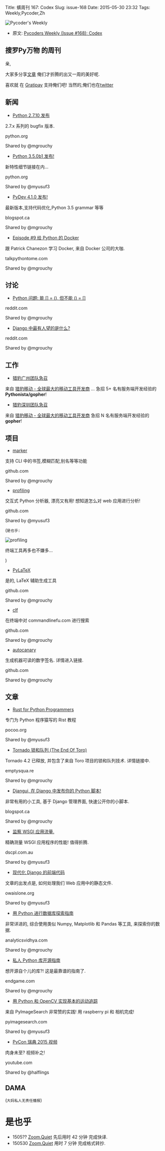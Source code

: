 Title: 蠎周刊 167: Codex
Slug: issue-168
Date: 2015-05-30 23:32
Tags: Weekly,Pycoder,Zh 


![Pycoder's Weekly](https://gallery.mailchimp.com/9735795484d2e4c204da82a29/images/Image_202014_01_22_20at_2010.45.04_20AM9789bf.png)


- 原文: [Pycoders Weekly (Issue #168): Codex](http://us4.campaign-archive1.com/?u=9735795484d2e4c204da82a29&id=3269eb9cac&e=889f3f6a05)



##  搜罗Py万物 的周刊

亲,


大家多分享[文章](http://pycoders.com/submissions/) 
俺们才折腾的出又一周的美好呢.

喜欢就
在 [Gratipay](https://www.gratipay.com/PycodersWeekly)
支持俺们吧!
当然的,俺们也在[twitter](http://www.twitter.com/pycoders)


## 新闻

- [Python 2.7.10 发布](https://www.python.org/downloads/release/python-2710/)

2.7.x 系列的 bugfix 版本.

python.org

Shared by @mgrouchy
 

- [Python 3.5.0b1 发布!](https://www.python.org/downloads/release/python-350b1/)

新特性细节链接在内...

python.org

Shared by @myusuf3
 

- [PyDev 4.1.0 发布!](http://pydev.blogspot.ca/2015/05/pydev-410-code-completion-improvements.html)

最新版本,支持代码优化,Python 3.5 grammar 等等

blogspot.ca

Shared by @mgrouchy
 

- [Episode #9 给 Python 的 Docker](http://www.talkpythontome.com/episodes/show/9/docker-for-the-python-developer)

跟 Patrick Chanezon 学习 Docker,
来自 Docker 公司的大咖.

talkpythontome.com

Shared by @mgrouchy


## 讨论


- [Python 问题: 能 [] = (), 但不能 () = []](http://www.reddit.com/r/Python/comments/37fmfn/python_bug_can_assign_but_not/)

reddit.com

Shared by @mgrouchy
 

- [Django 中最有人望的是什么?](http://www.reddit.com/r/Python/comments/37d03r/in_praise_of_django/)

reddit.com

Shared by @mgrouchy

## 工作


- [猎豹广州团队急召](https://github.com/cheetahmobile/CMBM/wiki/BmGzHr)

来自 [猎豹移动 - 全球最大的移动工具开发商](http://www.cmcm.com/zh-cn/cm-backup/) ...
急招 5+ 名有服务端开发经验的 **Pythonista/gopher**!

- [猎豹深圳团队急召](https://github.com/cheetahmobile/CMBM/wiki/BmSzHr)

来自 [猎豹移动 - 全球最大的移动工具开发商](http://www.cmcm.com/zh-cn/cm-backup/) 
急招 N 名有服务端开发经验的 **gopher**!


## 项目

- [marker](https://github.com/pindexis/marker)

支持 CLI 中的书签,模糊匹配,别名等等功能

github.com

Shared by @mgrouchy
 

- [profiling](https://github.com/what-studio/profiling)

交互式 Python 分析器,
漂亮又有用!
想知道怎么对 web 应用进行分析!

github.com

Shared by @myusuf3

(`是也乎:`

![profiling](https://github.com/what-studio/profiling/raw/master/screenshots/your-program.png)

终端工具再多也不嫌多...

)

- [PyLaTeX](https://github.com/JelteF/PyLaTeX)

是的, LaTeX 辅助生成工具

github.com

Shared by @mgrouchy
 

- [clf](https://github.com/ncrocfer/clf)


在终端中对 commandlinefu.com 进行搜索

github.com

Shared by @mgrouchy
 

- [autocanary](https://github.com/firstlook/autocanary)

生成机器可读的数字签名.
详情进入链接.

github.com

Shared by @mgrouchy

## 文章

- [Rust for Python Programmers](http://lucumr.pocoo.org/2015/5/27/rust-for-pythonistas/)

专门为 Python 程序猿写的 Rist 教程

pocoo.org

Shared by @myusuf3
 

- [Tornado 锁和队列 (The End Of Toro)](http://emptysqua.re/blog/tornado-locks-and-queues/)

Tornado 4.2 已释放,
并包含了来自 Toro 项目的锁和队列技术.
详情链接中.

emptysqua.re

Shared by @mgrouchy
 

- [Djangui, 在 Django 中发布你的 Python 脚本!](http://pyinformatics.blogspot.ca/2015/05/djangui-empower-your-python-scripts.html)

非常有用的小工具,
基于 Django 管理界面,
快速公开你的小脚本.

blogspot.ca

Shared by @mgrouchy
 

- [监察 WSGI 应用流量.](http://blog.dscpl.com.au/2015/05/performance-monitoring-of-real-wsgi.html)

精确测量 WSGI 应用程序的性能!
值得折腾.

dscpl.com.au

Shared by @myusuf3
 

- [现代化 Django 的前端代码](http://owaislone.org/blog/modern-frontends-with-django/)

文章的出发点是,
如何处理我们 Web 应用中的静态文件.

owaislone.org

Shared by @myusuf3
 

- [用 Python 进行数据库探索指南](http://www.analyticsvidhya.com/blog/2015/04/comprehensive-guide-data-exploration-sas-using-python-numpy-scipy-matplotlib-pandas/)

非常详进的,
综合使用类似 Numpy, Matplotlib 和 Pandas 等工具,
来探索你的数据.

analyticsvidhya.com

Shared by @mgrouchy
 

- [私人 Python 库开源指南](https://www.endgame.com/blog/open-sourcing-your-own-python-library-101)

想开源自个儿的库?!
这是最靠谱的指南了.

endgame.com

Shared by @mgrouchy
 

- [用 Python 和 OpenCV 实现基本的运动追踪](http://www.pyimagesearch.com/2015/05/25/basic-motion-detection-and-tracking-with-python-and-opencv/)

来自 PyImageSearch 非常赞的实践!
用 raspberry pi 和 相机完成!



pyimagesearch.com

Shared by @myusuf3
 

- [PyCon 瑞典 2015 视频](https://www.youtube.com/channel/UCH_2cuWzFMyCPvm75lJJ6wg/videos)

肉身未至?
视频补之!

youtube.com

Shared by @halflings


## DAMA
(`大妈私人无责任播报`)



# 是也乎

- 1505?? [Zoom.Quiet](http://zoomquiet.org/) 先后用时 42 分钟 完成快译.
- 150530 [Zoom.Quiet](http://zoomquiet.org/) 用时 7 分钟 完成格式转抄.